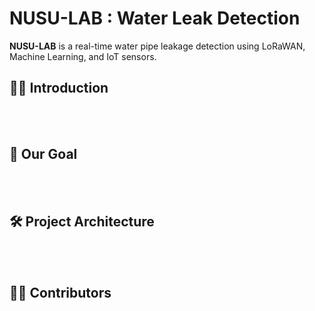 # **NUSU-LAB : Water Leak Detection**
**NUSU-LAB** is a real-time water pipe leakage detection using LoRaWAN, Machine Learning, and IoT sensors.

## 🙋‍♀ **Introduction**
<br><br>
## 🎯 **Our Goal**
<br><br>
## 🛠 **Project Architecture**
<br><br>
## 👩‍💻 **Contributors**
